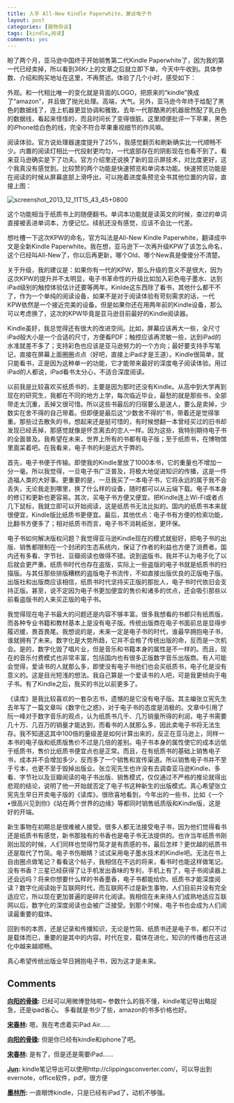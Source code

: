 ```yaml
---
title: 入手 All-New Kindle Paperwhite，兼谈电子书
layout: post
categories: [器物杂谈]
tags: [kindle,阅读]
comments: yes
---
```


盼了两个月，亚马逊中国终于开始销售第二代Kindle Paperwhite了，因为我的第一代已经卖掉，所以看到36Kr上的文章之后就立即下单，今天中午收到。具体参数、介绍和购买地址在这里，不再赘述。体验了几个小时，感受如下：

外观。和一代相比唯一的变化就是背面的LOGO，把原来的“kindle”换成了“amazon”，并且做了抛光处理。高端，大气。另外，亚马逊今年终于给配了黑色的数据线了，连上机器更显协调和雅致。去年一代那酷黑的机器居然配了乳白色的数据线，看起来怪怪的，而且时间长了变得很脏。这里顺便批评一下苹果，黑色的iPhone给白色的线，完全不符合苹果重视细节的作风嘛。

阅读体验。官方说处理器速度提升了25%，我感觉翻页和刷新确实比一代顺畅不少。内置的阅读灯相比一代投射更均匀，一代底部存在的阴影现在也看不到了。看来亚马逊确实是下了功夫。官方介绍里还说换了新的显示屏技术，对比度更好，这个我真没有感觉到。比较赞的两个功能是快速预览和单词本功能。快速预览功能是在阅读的时候从屏幕底部上滑呼出，可以拖着进度条预览全书其他位置的内容，直接上图： 

![screenshot_2013_12_11T15_43_45+0800](http://www.songchunlin.net/wp-content/uploads/2013/12/screenshot_2013_12_11T15_43_45+0800.png)

这个功能相当于纸质书上的随便翻书。单词本功能就是读英文的时候，查过的单词直接被丢进单词本，方便记忆。续航还没有感觉，应该不会比一代差。

想吐槽一下这次KPW的命名，官方叫法是All-New Kindle Paperwhite，翻译成中文是全新Kindle Paperwhite。我在想，亚马逊下一次再升级KPW了该怎么命名，这个已经叫All-New了，你以后再更新，哪个Old、哪个New真是傻傻分不清楚。

关于升级，我的建议是：如果你有一代的KPW，那么升级的意义不是很大，因为这次KPW的提升并不太明显，电子书革命性的升级比如加入彩色电子墨水、达到iPad级别的触控体验估计还要等两年。Kinlde这东西除了看书，其他什么都干不了，作为一个单纯的阅读设备，如果不是对于阅读体验有苛刻需求的话，一代KPW依然是一个接近完美的设备。但是如果你还在用两年前的Kindle设备，那么可以考虑换了，这次的KPW毕竟是亚马逊目前最好的Kindle阅读器。

Kindle虽好，我总觉得还有很大的改进空间。比如，屏幕应该再大一些，全尺寸iPad般大小是一个合适的尺寸，方便看PDF；触控应该再灵敏一些，达到iPad的水准就差不多了；支持彩色也应该是亚马逊努力的一个方向；最好要支持手写笔记，直接在屏幕上面圈圈点点（好吧，直接上iPad才是王道）。Kindle很简单，就只能看书，正是因为这种单一的功能，它才能带来最好的深度电子阅读体验。用过iPad的人都说，iPad看书太分心，不适合深度阅读。

以前我是比较喜欢买纸质书的，主要是因为那时还没有Kindle。从高中到大学再到现在的研究生，我都在不同的地方上学，每次临近毕业，最愁的就是那些书，全部带走太沉重，丢掉又很可惜。所以这些书最后的归宿要么是送人，要么是卖掉，少数实在舍不得的自己带着。但即便是最后这“少数舍不得的”书，带着还是觉得笨重。那些过去散失的书，想起来还是挺可惜的，有时候想翻一本曾经买过的旧书却发现已经丢掉，那感觉就像是怀念离去的恋人一样。因为这些，我特别期待电子书的全面普及。我希望在未来，世界上所有的书都有电子版；至于纸质书，在博物馆里面呆着吧。在我看来，电子书的利是远大于弊的。

首先，电子书便于传输。即使我的Kindle里放了1000本书，它的重量也不增加一分一毫。所以我觉得，一旦电子书广泛普及，将极大地促进知识的传播，这是一件造福人类的大好事。更重要的是，一旦我买了一本电子书，它将永远的属于我不会丢失，无论我走到哪里，换了什么样的设备，随时都可以从云端下载。电子书本身的修订和更新也更容易。其次，买电子书方便又便宜。把Kindle连上Wi-Fi或者点几下鼠标，我就立即可以开始阅读，这是纸质书无法比拟的。国内的纸质书本来就很便宜，Kindle版比纸质书更便宜。最后，其他优点：电子书有方便的检索功能，比翻书方便多了；相对纸质书而言，电子书不消耗纸张，更环保。

电子书如何解决版权问题？我觉得亚马逊Kindle现在的模式就挺好，把电子书的出版、销售都限制在一个封闭的生态系统内，保证了作者的利益也方便了消费者。国内还有多看、字节社、豆瓣阅读也做得不错。说到盗版书，我并不认为电子化了以后就会更严重。纸质书时代也存在盗版，实际上一些盗版的电子书就是纸质书的扫描版。与其任那些排版糟糕的盗版电子书流传，不如直接出版优良的正版电子版。出版社和出版商应该相信，纸质书时代坚持买正版的那批人，电子书时代依旧会支持正版。甚至，说不定因为电子书更加便宜的售价和诸多的优点，还会吸引那些以前看盗版书的人来买正版的电子书。

我觉得现在电子书最大的问题还是内容不够丰富。很多我想看的书都只有纸质版，而各种专业书籍和教材基本上是没有电子版。传统出版商在电子书面前总是显得步履迟缓，畏首畏尾。我想说的是，未来一定是电子书的时代，谁最早拥抱电子书，谁就拥有了未来。数字化是大势所趋，它并不会格了传统出版的命，反而是一次机会。是的，数字化毁了唱片业，但是音乐和书籍本身的属性是不一样的。而且，现在的音乐付费模式也非常丰富，包括国内也有很多正版数字音乐出版商。有人可能会觉得，爱读书的人就那么多，即使没有电子书他们也会买纸质书，电子化是没有意义的。这是目光短浅的想法。我自己算是一个爱读书的人吧，可是我更倾向于电子书。有了Kindle之后，我买的书比以前更多了。

《读库》是我比较喜欢的一套杂志书，遗憾的是它没有电子版。其主编张立宪先生去年写了一篇文章叫《数字化之惑》，对于电子书的态度是消极的。文章中引用了阮一峰对于数字音乐的观点，认为纸质书几千、几万销量所得的利润，电子书需要几十万、几百万的销量才能达到，而看书的人就那么多，因此卖电子书将无法生存。我不知道这其中100倍的量级差是如何计算出来的，反正在亚马逊上，同样一本书的电子版和纸质版售价不过是几倍的差别。电子书本身的属性使它的成本远低于纸质书，售价比纸质书便宜点也是正常。而且，在有纸质书的基础上销售电子书，成本并不会增加多少，反而多了一个销售和宣传渠道。所以销售电子书并不至于亏本，也更不至于毁掉出版业。张立宪先生也许没有去调查亚马逊Kindle、多看、字节社以及豆瓣阅读的电子书出版、销售模式，仅仅通过不严格的推论就得出悲观的结论，说明了他一开始就否定了电子书这种新生的出版模式。真心希望张立宪先生早日开卖电子版的《读库》。很欣喜地看到，今年出的一些书，比如《一个•很高兴见到你》《站在两个世界的边缘》等都同时销售纸质版和Kindle版，这是好的开端。

新生事物在初期总是很难被人接受。很多人都无法接受电子书，因为他们觉得看书还是纸质书有感觉，新书那独有的书香也是电子书无法提供的。也许当年纸质书刚刚出现的时候，人们同样也觉得竹简才是有质感的书，最后怎样？更优越的纸质书还是取代了竹简。电子书伤眼睛？试试采用电子墨水技术的Kindle吧。无法在书上自由圈点做笔记？看看这个帖子，我相信在不远的将来，看书时也能这样做笔记。没有书香？三星已经获得了让手机发出香味的专利，手机上有了，电子书阅读器上还会远吗？将来你想要什么样的书香墨香，电子书都能给你。纸质书才能深度阅读？数字化阅读始于互联网时代，而互联网不过是新生事物，人们目前并没有完全适应它，所以现在更加普遍的是碎片化阅读。我相信在未来待人们成熟地适应互联网以后，数字化的深度阅读也会被广泛接受。到那个时候，电子书也会成为人们阅读最重要的载体。

回到书的本质，还是记录和传播知识，无论是竹简、纸质书还是电子书，都只不过是载体而已，重要的是其中的内容。时代在变，载体在进化，知识的传播也在这进化中越来越顺畅。

真心希望传统出版业早日拥抱电子书，因为这才是未来。

## Comments

**[向阳的骨碌](#101 "2013-12-21 10:45:25"):** 已经可以用微博登陆啦~ 参数什么的我不懂，kindle笔记导出略捉急，还是ipad省心。 多看就是书少了些，amazon的书多价格也好。

**[宋春林](#103 "2013-12-21 23:43:51"):** 嗯，我在考虑着买iPad Air……

**[向阳的骨碌](#106 "2013-12-24 13:56:32"):** 但是你已经有kindle和iphone了吧。

**[宋春林](#107 "2013-12-24 14:09:53"):** 是有了，但是还是需要iPad……

**[Jun](#146 "2014-02-06 19:14:27"):** kindle笔记导出可以使用http://clippingsconverter.com/，可以导出到evernote，office软件，pdf，很方便

**[墨林所](#204 "2014-04-11 15:02:02"):** 一直眼馋kindle，只是已经有iPad了，动机不够强。


